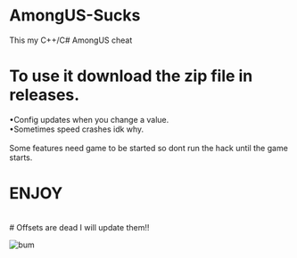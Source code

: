 # AmongUS-Sucks
This my C++/C# AmongUS cheat

# To use it download the zip file in releases.
</hr>
	•Config updates when you change a value.<br>
	•Sometimes speed crashes idk why.<br>
<br>
Some features need game to be started so dont run the hack until the game starts.

# ENJOY
<br>
# Offsets are dead I will update them!!
<br>

![bum](https://user-images.githubusercontent.com/65496622/105195442-b0b10c80-5b4b-11eb-92f9-417f926db37b.png)
